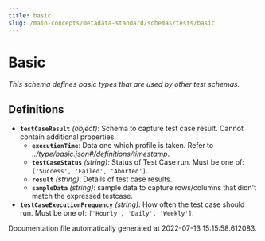 ```yaml
---
title: basic
slug: /main-concepts/metadata-standard/schemas/tests/basic
---
```


# Basic

*This schema defines basic types that are used by other test schemas.*

## Definitions

- **`testCaseResult`** *(object)*: Schema to capture test case result. Cannot contain additional properties.
  - **`executionTime`**: Data one which profile is taken. Refer to *../type/basic.json#/definitions/timestamp*.
  - **`testCaseStatus`** *(string)*: Status of Test Case run. Must be one of: `['Success', 'Failed', 'Aborted']`.
  - **`result`** *(string)*: Details of test case results.
  - **`sampleData`** *(string)*: sample data to capture rows/columns that didn't match the expressed testcase.
- **`testCaseExecutionFrequency`** *(string)*: How often the test case should run. Must be one of: `['Hourly', 'Daily', 'Weekly']`.


Documentation file automatically generated at 2022-07-13 15:15:58.612083.
